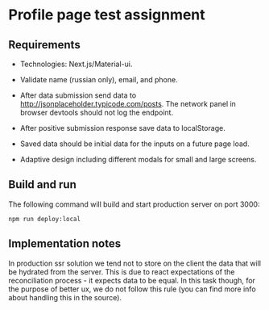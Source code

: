 # Profile page test assignment

## Requirements 

- Technologies: Next.js/Material-ui.

- Validate name (russian only), email, and phone.

- After data submission send data to http://jsonplaceholder.typicode.com/posts.
  The network panel in browser devtools should not log the endpoint.
  
- After positive submission response save data to localStorage.

- Saved data should be initial data for the inputs on a future page load.

- Adaptive design including different modals for small and large screens.

## Build and run

The following command will build and start production server on port 3000:   
```
npm run deploy:local
``` 

## Implementation notes

In production ssr solution we tend not to store on the client the data that 
will be hydrated from the server. This is due to react expectations of the 
reconciliation process - it expects data to be equal. In this task though, for 
the purpose of better ux, we do not follow this rule (you can find more info 
about handling this in the source).
